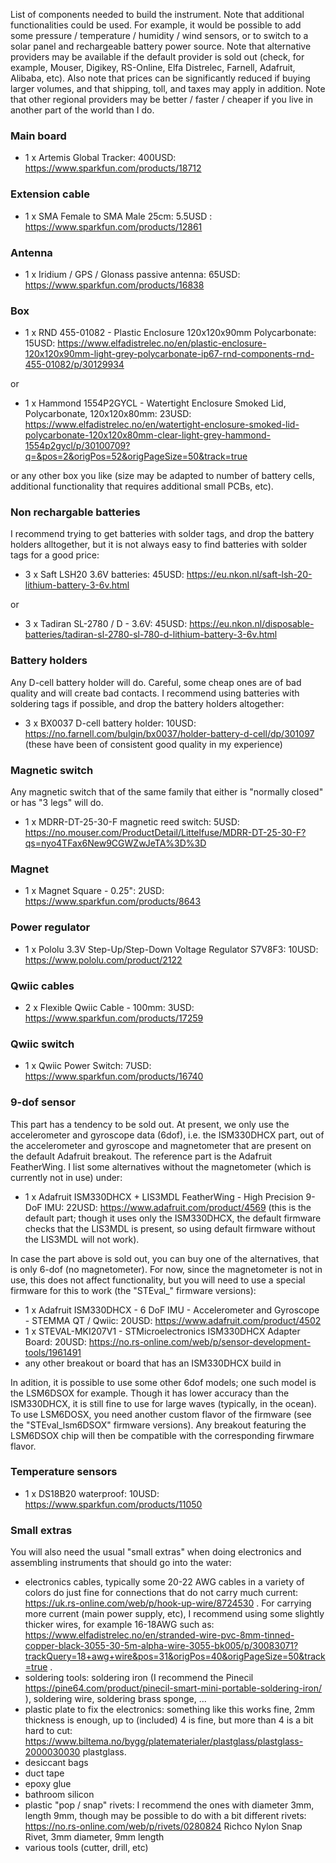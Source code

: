 List of components needed to build the instrument. Note that additional functionalities could be used. For example, it would be possible to add some pressure / temperature / humidity / wind sensors, or to switch to a solar panel and rechargeable battery power source. Note that alternative providers may be available if the default provider is sold out (check, for example, Mouser, Digikey, RS-Online, Elfa Distrelec, Farnell, Adafruit, Alibaba, etc). Also note that prices can be significantly reduced if buying larger volumes, and that shipping, toll, and taxes may apply in addition. Note that other regional providers may be better / faster / cheaper if you live in another part of the world than I do.

### Main board

- 1 x Artemis Global Tracker: 400USD: https://www.sparkfun.com/products/18712

### Extension cable

- 1 x SMA Female to SMA Male 25cm: 5.5USD : https://www.sparkfun.com/products/12861

### Antenna

- 1 x Iridium / GPS / Glonass passive antenna: 65USD: https://www.sparkfun.com/products/16838

### Box

- 1 x RND 455-01082 - Plastic Enclosure 120x120x90mm Polycarbonate: 15USD: https://www.elfadistrelec.no/en/plastic-enclosure-120x120x90mm-light-grey-polycarbonate-ip67-rnd-components-rnd-455-01082/p/30129934

or

- 1 x Hammond 1554P2GYCL - Watertight Enclosure Smoked Lid, Polycarbonate, 120x120x80mm: 23USD: https://www.elfadistrelec.no/en/watertight-enclosure-smoked-lid-polycarbonate-120x120x80mm-clear-light-grey-hammond-1554p2gycl/p/30100709?q=&pos=2&origPos=52&origPageSize=50&track=true

or any other box you like (size may be adapted to number of battery cells, additional functionality that requires additional small PCBs, etc).

### Non rechargable batteries

I recommend trying to get batteries with solder tags, and drop the battery holders alltogether, but it is not always easy to find batteries with solder tags for a good price:

- 3 x Saft LSH20 3.6V batteries: 45USD:  https://eu.nkon.nl/saft-lsh-20-lithium-battery-3-6v.html

or

- 3 x Tadiran SL-2780 / D - 3.6V: 45USD: https://eu.nkon.nl/disposable-batteries/tadiran-sl-2780-sl-780-d-lithium-battery-3-6v.html

### Battery holders

Any D-cell battery holder will do. Careful, some cheap ones are of bad quality and will create bad contacts. I recommend using batteries with soldering tags if possible, and drop the battery holders altogether:

- 3 x BX0037 D-cell battery holder: 10USD: https://no.farnell.com/bulgin/bx0037/holder-battery-d-cell/dp/301097 (these have been of consistent good quality in my experience)

### Magnetic switch

Any magnetic switch that of the same family that either is "normally closed" or has "3 legs" will do.

- 1 x MDRR-DT-25-30-F magnetic reed switch: 5USD: https://no.mouser.com/ProductDetail/Littelfuse/MDRR-DT-25-30-F?qs=nyo4TFax6New9CGWZwJeTA%3D%3D

### Magnet

- 1 x Magnet Square - 0.25": 2USD: https://www.sparkfun.com/products/8643

### Power regulator

- 1 x Pololu 3.3V Step-Up/Step-Down Voltage Regulator S7V8F3: 10USD: https://www.pololu.com/product/2122

### Qwiic cables

- 2 x Flexible Qwiic Cable - 100mm: 3USD: https://www.sparkfun.com/products/17259

### Qwiic switch

- 1 x Qwiic Power Switch: 7USD: https://www.sparkfun.com/products/16740

### 9-dof sensor

This part has a tendency to be sold out. At present, we only use the accelerometer and gyroscope data (6dof), i.e. the ISM330DHCX part, out of the accelerometer and gyroscope and magnetometer that are present on the default Adafruit breakout. The reference part is the Adafruit FeatherWing. I list some alternatives without the magnetometer (which is currently not in use) under:

- 1 x Adafruit ISM330DHCX + LIS3MDL FeatherWing - High Precision 9-DoF IMU: 22USD: https://www.adafruit.com/product/4569 (this is the default part; though it uses only the ISM330DHCX, the default firmware checks that the LIS3MDL is present, so using default firmware without the LIS3MDL will not work).

In case the part above is sold out, you can buy one of the alternatives, that is only 6-dof (no magnetometer). For now, since the magnetometer is not in use, this does not affect functionality, but you will need to use a special firmware for this to work (the "STEval_" firmware versions):

- 1 x Adafruit ISM330DHCX - 6 DoF IMU - Accelerometer and Gyroscope - STEMMA QT / Qwiic: 20USD: https://www.adafruit.com/product/4502
- 1 x STEVAL-MKI207V1 - STMicroelectronics ISM330DHCX Adapter Board: 20USD: https://no.rs-online.com/web/p/sensor-development-tools/1961491
- any other breakout or board that has an ISM330DHCX build in

In adition, it is possible to use some other 6dof models; one such model is the LSM6DSOX for example. Though it has lower accuracy than the ISM330DHCX, it is still fine to use for large waves (typically, in the ocean). To use LSM6DOSX, you need another custom flavor of the firmware (see the "STEval_lsm6DSOX" firmware versions). Any breakout featuring the LSM6DSOX chip will then be compatible with the corresponding firwmare flavor.

### Temperature sensors

- 1 x DS18B20 waterproof: 10USD: https://www.sparkfun.com/products/11050

### Small extras

You will also need the usual "small extras" when doing electronics and assembling instruments that should go into the water:

- electronics cables, typically some 20-22 AWG cables in a variety of colors do just fine for connections that do not carry much current: https://uk.rs-online.com/web/p/hook-up-wire/8724530 . For carrying more current (main power supply, etc), I recommend using some slightly thicker wires, for example 16-18AWG such as: https://www.elfadistrelec.no/en/stranded-wire-pvc-8mm-tinned-copper-black-3055-30-5m-alpha-wire-3055-bk005/p/30083071?trackQuery=18+awg+wire&pos=31&origPos=40&origPageSize=50&track=true .
- soldering tools: soldering iron (I recommend the Pinecil https://pine64.com/product/pinecil-smart-mini-portable-soldering-iron/ ), soldering wire, soldering brass sponge, ...
- plastic plate to fix the electronics: something like this works fine, 2mm thickness is enough, up to (included) 4 is fine, but more than 4 is a bit hard to cut: https://www.biltema.no/bygg/platematerialer/plastglass/plastglass-2000030030 plastglass.
- desiccant bags
- duct tape
- epoxy glue
- bathroom silicon
- plastic "pop / snap" rivets: I recommend the ones with diameter 3mm, length 9mm, though may be possible to do with a bit different rivets: https://no.rs-online.com/web/p/rivets/0280824 Richco Nylon Snap Rivet, 3mm diameter, 9mm length
- various tools (cutter, drill, etc)

